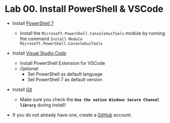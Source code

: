 # Lab 00. Install PowerShell & VSCode

- Install [PowerShell 7](http://aka.ms/pwsh)
  - Install the `Microsoft.PowerShell.ConsoleGuiTools` module by running the command `Install-Module Microsoft.PowerShell.ConsoleGuiTools`

- Install [Visual Studio Code](http://aka.ms/vscode)
  - Install PowerShell Extension for VSCode
  - *Optional*
    - Set PowerShell as default language
    - Set PowerShell 7 as default version

- Install [Git](https://git-scm.com/)
  - Make sure you check the **`Use the native Windows Secure Channel library`** during install!

- If you do not already have one, create a [GitHub](https://github.com/) account.